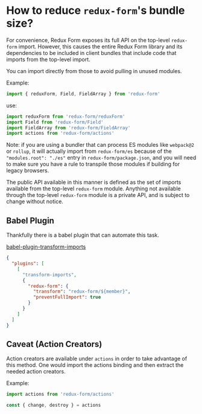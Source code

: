 # How to reduce `redux-form`'s bundle size?

For convenience, Redux Form exposes its full API on the top-level `redux-form` import.
However, this causes the entire Redux Form library and its dependencies to be included in client bundles that
include code that imports from the top-level import.

You can import directly from those to avoid pulling in unused modules.

Example:

```js
import { reduxForm, Field, FieldArray } from 'redux-form'
```

use:

```js
import reduxForm from 'redux-form/reduxForm'
import Field from 'redux-form/Field'
import FieldArray from 'redux-form/FieldArray'
import actions from 'redux-form/actions'
```

Note: if you are using a bundler that can process ES modules like `webpack@2` or `rollup`, it will actually
import from `redux-form/es` because of the `"modules.root": "./es"` entry in `redux-form/package.json`, and you will need
to make sure you have a rule to transpile those modules if building for legacy browsers.

The public API available in this manner is defined as the set of imports available from the top-level `redux-form` module.
Anything not available through the top-level `redux-form` module is a private API, and is subject to change without notice.

## Babel Plugin

Thankfully there is a babel plugin that can automate this task.

[babel-plugin-transform-imports](https://www.npmjs.com/package/babel-plugin-transform-imports)

```json
{
  "plugins": [
    [
      "transform-imports",
      {
        "redux-form": {
          "transform": "redux-form/${member}",
          "preventFullImport": true
        }
      }
    ]
  ]
}
```

## Caveat (Action Creators)

Action creators are available under `actions` in order to take advantage of this method.
One would import the actions binding and then extract the needed action creators.

Example:

```js
import actions from 'redux-form/actions'

const { change, destroy } = actions
```
